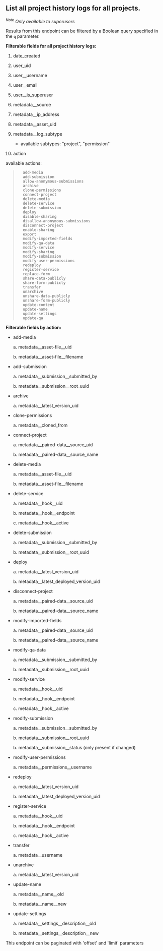 ## List all project history logs for all projects.

<sup>Note</sup> _Only available to superusers_

Results from this endpoint can be filtered by a Boolean query
specified in the `q` parameter.

**Filterable fields for all project history logs:**

1. date_created

2. user_uid

3. user__username

4. user__email

5. user__is_superuser

6. metadata__source

7. metadata__ip_address

8. metadata__asset_uid

9. metadata__log_subtype

    * available subtypes: "project", "permission"

10. action

available actions:

>       add-media
>       add-submission
>       allow-anonymous-submissions
>       archive
>       clone-permissions
>       connect-project
>       delete-media
>       delete-service
>       delete-submission
>       deploy
>       disable-sharing
>       disallow-anonymous-submissions
>       disconnect-project
>       enable-sharing
>       export
>       modify-imported-fields
>       modify-qa-data
>       modify-service
>       modify-sharing
>       modify-submission
>       modify-user-permissions
>       redeploy
>       register-service
>       replace-form
>       share-data-publicly
>       share-form-publicly
>       transfer
>       unarchive
>       unshare-data-publicly
>       unshare-form-publicly
>       update-content
>       update-name
>       update-settings
>       update-qa

**Filterable fields by action:**

* add-media

    a. metadata__asset-file__uid

    b. metadata__asset-file__filename

* add-submission

    a. metadata__submission__submitted_by

    b. metadata__submission__root_uuid

* archive

    a. metadata__latest_version_uid

* clone-permissions

    a. metadata__cloned_from

* connect-project

    a. metadata__paired-data__source_uid

    b. metadata__paired-data__source_name

* delete-media

    a. metadata__asset-file__uid

    b. metadata__asset-file__filename

* delete-service

    a. metadata__hook__uid

    b. metadata__hook__endpoint

    c. metadata__hook__active

* delete-submission

    a. metadata__submission__submitted_by

    b. metadata__submission__root_uuid

* deploy

    a. metadata__latest_version_uid

    b. metadata__latest_deployed_version_uid

* disconnect-project

    a. metadata__paired-data__source_uid

    b. metadata__paired-data__source_name

* modify-imported-fields

    a. metadata__paired-data__source_uid

    b. metadata__paired-data__source_name

* modify-qa-data

    a. metadata__submission__submitted_by

    b. metadata__submission__root_uuid

* modify-service

    a. metadata__hook__uid

    b. metadata__hook__endpoint

    c. metadata__hook__active

* modify-submission

    a. metadata__submission__submitted_by

    b. metadata__submission__root_uuid

    b. metadata__submission__status (only present if changed)

* modify-user-permissions

    a. metadata__permissions__username

* redeploy

    a. metadata__latest_version_uid

    b. metadata__latest_deployed_version_uid

* register-service

    a. metadata__hook__uid

    b. metadata__hook__endpoint

    c. metadata__hook__active

* transfer

    a. metadata__username

* unarchive

    a. metadata__latest_version_uid

* update-name

    a. metadata__name__old

    b. metadata__name__new

* update-settings

    a. metadata__settings__description__old

    b. metadata__settings__description__new

This endpoint can be paginated with 'offset' and 'limit' parameters
